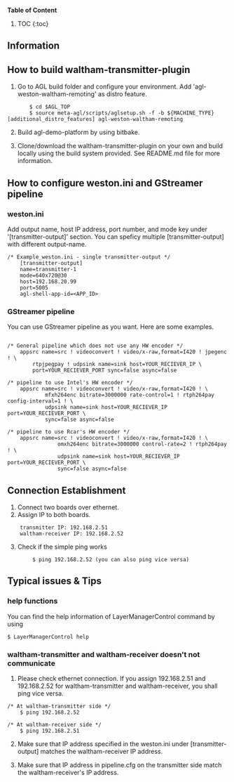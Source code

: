 **Table of Content**

1. TOC
{:toc}

## Information

## How to build waltham-transmitter-plugin

1. Go to AGL build folder and configure your environment. Add
'agl-weston-waltham-remoting' as distro feature.

```
       $ cd $AGL_TOP
       $ source meta-agl/scripts/aglsetup.sh -f -b ${MACHINE_TYPE} [additional_distro_features] agl-weston-waltham-remoting
```

2. Build agl-demo-platform by using bitbake.

3. Clone/download the waltham-transmitter-plugin on your own and build
locally using the build system provided. See README.md file for more
information.

## How to configure weston.ini and GStreamer pipeline

### weston.ini

Add output name, host IP address, port number, and mode key under
'[transmitter-output]' section. 
You can speficy multiple [transmitter-output] with different output-name.

```
/* Example_weston.ini - single transmitter-output */
	[transmitter-output]
	name=transmitter-1
	mode=640x720@30
	host=192.168.20.99
	port=5005
	agl-shell-app-id=<APP_ID>
```

### GStreamer pipeline

You can use GStreamer pipeline as you want. Here are some examples.

```

/* General pipeline which does not use any HW encoder */
	appsrc name=src ! videoconvert ! video/x-raw,format=I420 ! jpegenc ! \
		rtpjpegpay ! udpsink name=sink host=YOUR_RECIEVER_IP \
		port=YOUR_RECIEVER_PORT sync=false async=false

/* pipeline to use Intel's HW encoder */
	appsrc name=src ! videoconvert ! video/x-raw,format=I420 ! \
			mfxh264enc bitrate=3000000 rate-control=1 ! rtph264pay config-interval=1 ! \
			udpsink name=sink host=YOUR_RECIEVER_IP port=YOUR_RECIEVER_PORT \
			sync=false async=false

/* pipeline to use Rcar's HW encoder */
	appsrc name=src ! videoconvert ! video/x-raw,format=I420 ! \
				omxh264enc bitrate=3000000 control-rate=2 ! rtph264pay ! \
				udpsink name=sink host=YOUR_RECIEVER_IP port=YOUR_RECIEVER_PORT \
				sync=false async=false

```

## Connection Establishment

1. Connect two boards over ethernet.
2. Assign IP to both boards.
```Example:
	transmitter IP: 192.168.2.51
	waltham-receiver IP: 192.168.2.52
```
3. Check if the simple ping works
```
        $ ping 192.168.2.52 (you can also ping vice versa)
```

## Typical issues & Tips

### help functions
You can find the help information of LayerManagerControl command by using

```
$ LayerManagerControl help
```

### waltham-transmitter and waltham-receiver doesn't not communicate

1. Please check ethernet connection. If you assign 192.168.2.51 and
   192.168.2.52 for waltham-transmitter and waltham-receiver, you shall ping
   vice versa.

```
/* At waltham-transmitter side */
	$ ping 192.168.2.52

/* At waltham-receiver side */
	$ ping 192.168.2.51
```

2. Make sure that IP address specified in the weston.ini under
   [transmitter-output] matches the waltham-receiver IP address.

3. Make sure that IP address in pipeline.cfg on the transmitter side match the
   waltham-receiver's IP address.


